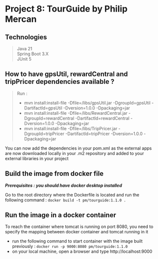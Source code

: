 # Project 8: TourGuide by Philip Mercan

## Technologies

> Java 21  
> Spring Boot 3.X  
> JUnit 5  

## How to have gpsUtil, rewardCentral and tripPricer dependencies available ?

> Run : 
>- mvn install:install-file -Dfile=/libs/gpsUtil.jar -DgroupId=gpsUtil -DartifactId=gpsUtil -Dversion=1.0.0 -Dpackaging=jar  
>- mvn install:install-file -Dfile=/libs/RewardCentral.jar -DgroupId=rewardCentral -DartifactId=rewardCentral -Dversion=1.0.0 -Dpackaging=jar  
>- mvn install:install-file -Dfile=/libs/TripPricer.jar -DgroupId=tripPricer -DartifactId=tripPricer -Dversion=1.0.0 -Dpackaging=jar

You can now add the dependencies in your pom.xml as the external apps are now downloaded locally in your .m2 repository and added to your external libraries in your project

## Build the image from docker file
_**Prerequisites : you should have docker desktop installed**_

Go to the root directory where the Dockerfile is located and run the following command :
`docker build -t pm/tourguide:1.1.0 .`

## Run the image in a docker container
To reach the container where tomcat is running on port 8080, you need to specify the mapping between docker container and tomcat running in it
- run the following command to start container with the image built previously : `docker run -p 9000:8080 pm/tourguide:1.1.0`
- on your local machine, open a browser and type http://localhost:9000

